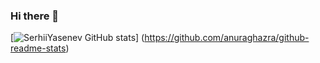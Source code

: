 ### Hi there 👋


[![SerhiiYasenev GitHub stats](https://github-readme-stats.vercel.app/api?username=serhiiyasenev)]
(https://github.com/anuraghazra/github-readme-stats)

